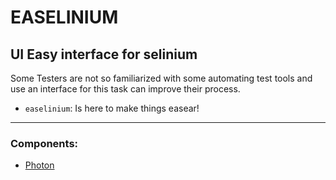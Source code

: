 # EASELINIUM

## UI Easy interface for selinium

Some Testers are not so familiarized with some automating test tools and use an interface for this task can improve their process.

* `easelinium`: Is here to make things easear!


---


### Components:
* [Photon](http://photonkit.com/)

